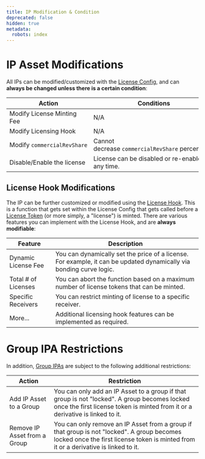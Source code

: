 ```yaml
---
title: IP Modification & Condition
deprecated: false
hidden: true
metadata:
  robots: index
---
```

# IP Asset Modifications

All IPs can be modified/customized with the [License Config](doc:license-config-hook), and can **always be changed unless there is a certain condition**:

| **Action**                  | **Conditions**                                     |
| --------------------------- | -------------------------------------------------- |
| Modify License Minting Fee  | N/A                                                |
| Modify Licensing Hook       | N/A                                                |
| Modify `commercialRevShare` | Cannot decrease `commercialRevShare` percentage.   |
| Disable/Enable the license  | License can be disabled or re-enabled at any time. |

## License Hook Modifications

The IP can be further customized or modified using the [License Hook](https://docs.story.foundation/docs/license-config-hook#/licensing-hook). This is a function that gets set within the License Config that gets called before a [License Token](doc:license-token) (or more simply, a "license") is minted. There are various features you can implement with the License Hook, and are **always modifiable**:

| **Feature**         | **Description**                                                                                                     |
| ------------------- | ------------------------------------------------------------------------------------------------------------------- |
| Dynamic License Fee | You can dynamically set the price of a license. For example, it can be updated dynamically via bonding curve logic. |
| Total # of Licenses | You can abort the function based on a maximum number of license tokens that can be minted.                          |
| Specific Receivers  | You can restrict minting of license to a specific receiver.                                                         |
| More...             | Additional licensing hook features can be implemented as required.                                                  |

# Group IPA Restrictions

In addition, [Group IPAs](doc:grouping-module) are subject to the following additional restrictions:

| **Action**                   | **Restriction**                                                                                                                                                                    |
| ---------------------------- | ---------------------------------------------------------------------------------------------------------------------------------------------------------------------------------- |
| Add IP Asset to a Group      | You can only add an IP Asset to a group if that group is not "locked". A group becomes locked once the first license token is minted from it or a derivative is linked to it.      |
| Remove IP Asset from a Group | You can only remove an IP Asset from a group if that group is not "locked". A group becomes locked once the first license token is minted from it or a derivative is linked to it. |
